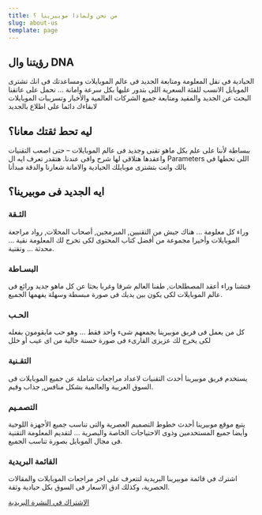 ```yaml
---
title: من نحن ولماذا موبيرينا ؟
slug: about-us
template: page
---
```


## رؤيتنا وال DNA

الحيادية فى نقل المعلومة ومتابعة الجديد فى عالم الموبايلات ومساعدتك فى انك تشترى الموبايل الانسب للفئة السعرية اللى بتدور عليها بكل سرعة وامانة … نحمل على عاتقنا البحث عن الجديد والمفيد ومتابعة جميع الشركات العالمية والأخبار وتسريبات الموبايلات لابقاءك دائما على اطلاع بالجديد

## ليه تحط ثقتك معانا؟

ببساطة لأننا على علم بكل ماهو تقنى وجديد فى عالم الموبايلات – حتى اصعب التقنيات واعقدها هتلاقى لها شرح وافى عندنا. هتقدر تعرف ايه ال Parameters اللى تحطها فى بالك وانت بتشترى موبايلك الحيادية والامانة شعارنا والدقة مبدأنا

## ايه الجديد فى موبيرينا؟

### الثـقة

وراء كل معلومة … هناك جيش من التقنيين, المبرمجين, أصحاب المحلات, رواد مراجعة الموبايلات وأخيرا مجموعة من أفضل كتاب المحتوى لكى تخرج لك المعلومة نقية … محدثة … وتقنية.

### البسـاطة

فتشنا وراء أعقد المصطلحات, طفنا العالم شرقا وغربا بحثا عن كل ماهو جديد ورائع فى عالم الموبايلات لكى يكون بين يديك فى صورة مبسطة وسهلة يفهمها الجميع.

### الحـب

كل من يعمل فى فريق موبيرينا يجمعهم شىء واحد فقط … وهو حب مايقومون بفعله لكى يخرج لك عزيزى القارىء فى صورة حسنة خالية من اى عيب أو خلل

### التقـنية

يستخدم فريق موبيرينا أحدث التقنيات لاعداد مراجعات شاملة عن جميع الموبايلات فى السوق العربية والعالمية بشكل منافس, جذاب وقيم.

### التصمـيم

يتبع موقع موبيرينا أحدث خطوط التصميم العصرية والتى تناسب جميع الأجهزة اللوحية وأيضا جميع المستخدمين وذوى الاحتياجات الخاصة والبصرية … لتقديم المعلومة التقنية فى مجال الموبايل بصورة تناسب الجميع.

### القائمة البريدية

اشترك في قائمة موبيرينا البريدية لتتعرف على اخر مراجعات الموبايلات والمقالات الحصرية، وكذلك ادق الاسعار فى السوق بكل حيادية وثقة.

<a class="button" href="https://www.tutomena.com/newsletter">الإشتراك في النشرة البريدية</a>
